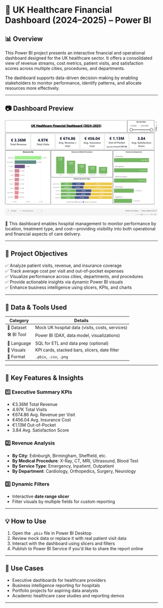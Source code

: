 # 🏥 UK Healthcare Financial Dashboard (2024–2025) – Power BI

## 📊 Overview
This Power BI project presents an interactive financial and operational dashboard designed for the UK healthcare sector. It offers a consolidated view of revenue streams, cost metrics, patient visits, and satisfaction scores across multiple cities, procedures, and departments.

The dashboard supports data-driven decision-making by enabling stakeholders to monitor performance, identify patterns, and allocate resources more effectively.

---

## 📷 Dashboard Preview

![Healthcare Dashboard Overview](Dashboard_Preview.png)

📌 This dashboard enables hospital management to monitor performance by location, treatment type, and cost—providing visibility into both operational and financial aspects of care delivery.

---

## 🎯 Project Objectives

✅ Analyze patient visits, revenue, and insurance coverage  
✅ Track average cost per visit and out-of-pocket expenses  
✅ Visualize performance across cities, departments, and procedures  
✅ Provide actionable insights via dynamic Power BI visuals  
✅ Enhance business intelligence using slicers, KPIs, and charts

---

## 📂 Data & Tools Used

| Category       | Details                                        |
|----------------|------------------------------------------------|
| 📁 Dataset     | Mock UK hospital data (visits, costs, services) |
| 🛠 BI Tool     | Power BI (DAX, data model, visualizations)      |
| 🧠 Language    | SQL for ETL and data prep (optional)            |
| 📐 Visuals     | KPI cards, stacked bars, slicers, date filter   |
| 💾 Format      | `.pbix`, `.csv`, `.png`                         |

---

## 🚀 Key Features & Insights

### 1️⃣ Executive Summary KPIs
- €3.36M Total Revenue  
- 4.97K Total Visits  
- €674.86 Avg. Revenue per Visit  
- €456.04 Avg. Insurance Cost  
- €1.13M Out-of-Pocket  
- 3.84 Avg. Satisfaction Score  

### 2️⃣ Revenue Analysis
- **By City**: Edinburgh, Birmingham, Sheffield, etc.  
- **By Medical Procedure**: X-Ray, CT, MRI, Ultrasound, Blood Test  
- **By Service Type**: Emergency, Inpatient, Outpatient  
- **By Department**: Cardiology, Orthopedics, Surgery, Neurology

### 3️⃣ Dynamic Filters
- Interactive **date range slicer**  
- Filter visuals by multiple fields for custom reporting  

---

## 💡 How to Use

1. Open the `.pbix` file in Power BI Desktop  
2. Review mock data or replace it with real patient visit data  
3. Interact with the dashboard using slicers and filters  
4. Publish to Power BI Service if you'd like to share the report online

---

## 📌 Use Cases

- Executive dashboards for healthcare providers  
- Business intelligence reporting for hospitals  
- Portfolio projects for aspiring data analysts  
- Academic healthcare case studies and reporting demos

---

